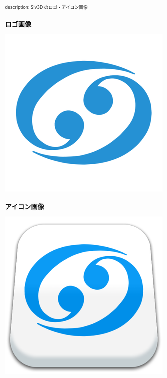 description: Siv3D のロゴ・アイコン画像

## ロゴ画像

<img src="https://github.com/Siv3D/siv3d.docs.images/blob/master/logo/logo.png?raw=true" style="display: inline; margin:none; box-shadow: none;">

## アイコン画像

<img src="https://github.com/Siv3D/siv3d.docs.images/blob/master/logo/icon.png?raw=true" style="display: inline; margin:none; box-shadow: none;">

